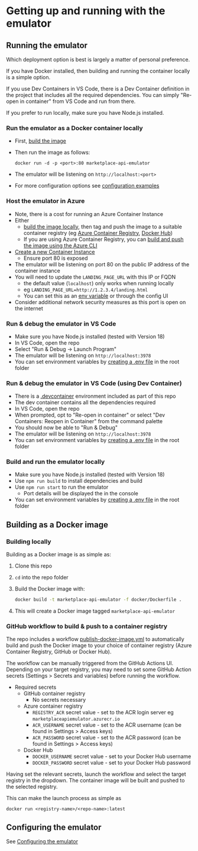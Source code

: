 # Getting up and running with the emulator

## Running the emulator

Which deployment option is best is largely a matter of personal preference.

If you have Docker installed, then building and running the container locally is a simple option.

If you use Dev Containers in VS Code, there is a Dev Container definition in the project that includes all the required dependencies. You can simply "Re-open in container" from VS Code and run from there.

If you prefer to run locally, make sure you have Node.js installed.

### Run the emulator as a Docker container locally

- First, [build the image](#building-as-a-docker-image)
- Then run the image as follows:

  ```text
  docker run -d -p <port>:80 marketplace-api-emulator
  ```

- The emulator will be listening on `http://localhost:<port>`
- For more configuration options see [configuration examples](./config.md)

### Host the emulator in Azure

- Note, there is a cost for running an Azure Container Instance
- Either
  - [build the image locally](#building-as-a-docker-image), then tag and push the image to a suitable container registry (eg [Azure Container Registry](https://learn.microsoft.com/en-us/azure/container-instances/container-instances-tutorial-prepare-acr), [Docker Hub](https://docs.docker.com/engine/reference/commandline/push/))
  - If you are using Azure Container Registry, you can [build and push the image using the Azure CLI](https://learn.microsoft.com/azure/container-registry/container-registry-quickstart-task-cli#build-and-push-image-from-a-dockerfile)
- [Create a new Container Instance](https://learn.microsoft.com/en-us/azure/container-instances/container-instances-tutorial-deploy-app)
  - Ensure port 80 is exposed
- The emulator will be listening on port 80 on the public IP address of the container instance
- You will need to update the `LANDING_PAGE_URL` with this IP or FQDN
  - the default value (`localhost`) only works when running locally
  - eg `LANDING_PAGE_URL=http://1.2.3.4/landing.html`
  - You can set this as an [env variable](./config.md) or through the config UI
- Consider additional network security measures as this port is open on the internet

### Run & debug the emulator in VS Code

- Make sure you have Node.js installed (tested with Version 18)
- In VS Code, open the repo
- Select "Run & Debug -> Launch Program"
- The emulator will be listening on `http://localhost:3978`
- You can set environment variables by [creating a .env file](https://nodejs.dev/en/learn/how-to-read-environment-variables-from-nodejs/) in the root folder

### Run & debug the emulator in VS Code (using Dev Container)

- There is a [.devcontainer](https://code.visualstudio.com/docs/devcontainers/tutorial) environment included as part of this repo
- The dev container contains all the dependencies required
- In VS Code, open the repo
- When prompted, opt to "Re-open in container" or select "Dev Containers: Reopen in Container" from the command palette
- You should now be able to "Run & Debug"
- The emulator will be listening on `http://localhost:3978`
- You can set environment variables by [creating a .env file](https://nodejs.dev/en/learn/how-to-read-environment-variables-from-nodejs/) in the root folder

### Build and run the emulator locally

- Make sure you have Node.js installed (tested with Version 18)
- Use `npm run build` to install dependencies and build
- Use `npm run start` to run the emulator
  - Port details will be displayed the in the console
- You can set environment variables by [creating a .env file](https://nodejs.dev/en/learn/how-to-read-environment-variables-from-nodejs/) in the root folder

## Building as a Docker image

### Building locally

Building as a Docker image is as simple as:

1. Clone this repo
1. `cd` into the repo folder
1. Build the Docker image with:

    ```bash
    docker build -t marketplace-api-emulator -f docker/Dockerfile .
    ```

1. This will create a Docker image tagged `marketplace-api-emulator`

### GitHub workflow to build & push to a container registry

The repo includes a workflow [publish-docker-image.yml](../.github/workflows/publish-docker-image.yml) to automatically build and push the Docker image to your choice of container registry (Azure Container Registry, GitHub or Docker Hub).

The workflow can be manually triggered from the GitHub Actions UI. Depending on your target registry, you may need to set some GitHub Action secrets (Settings > Secrets and variables) before running the workflow.

- Required secrets
  - GitHub container registry
    - No secrets necessary
  - Azure container registry
    - `REGISTRY_ACR` secret value - set to the ACR login server eg `marketplaceapiemulator.azurecr.io`
    - `ACR_USERNAME` secret value - set to the ACR username (can be found in Settings > Access keys)
    - `ACR_PASSWORD` secret value - set to the ACR password (can be found in Settings > Access keys)
  - Docker Hub
    - `DOCKER_USERNAME` secret value - set to your Docker Hub username
    - `DOCKER_PASSWORD` secret value - set to your Docker Hub password

Having set the relevant secrets, launch the workflow and select the target registry in the dropdown. The container image will be built and pushed to the selected registry.

This can make the launch process as simple as

```text
docker run <registry-name>/<repo-name>:latest
```

## Configuring the emulator

See [Configuring the emulator](config.md)
